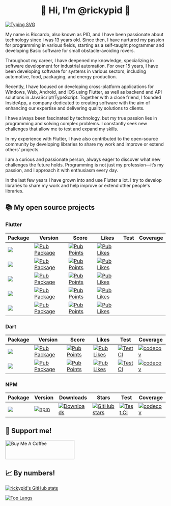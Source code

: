 <h1 align="center" >👋 Hi, I’m @rickypid 👀</h1>

[![Typing SVG](https://readme-typing-svg.herokuapp.com?center=true&lines=%2B10+yeas+software+development;learning+new+things+every+day)](https://git.io/typing-svg)

My name is Riccardo, also known as PID, and I have been passionate about technology since I was 13 years old. Since then, I have nurtured my passion for programming in various fields, starting as a self-taught programmer and developing Basic software for small obstacle-avoiding rovers.

Throughout my career, I have deepened my knowledge, specializing in software development for industrial automation. For over 15 years, I have been developing software for systems in various sectors, including automotive, food, packaging, and energy production.

Recently, I have focused on developing cross-platform applications for Windows, Web, Android, and iOS using Flutter, as well as backend and API solutions in JavaScript/TypeScript. Together with a close friend, I founded InsideApp, a company dedicated to creating software with the aim of enhancing our expertise and delivering quality solutions to clients.

I have always been fascinated by technology, but my true passion lies in programming and solving complex problems. I constantly seek new challenges that allow me to test and expand my skills.

In my experience with Flutter, I have also contributed to the open-source community by developing libraries to share my work and improve or extend others' projects.

I am a curious and passionate person, always eager to discover what new challenges the future holds. Programming is not just my profession—it’s my passion, and I approach it with enthusiasm every day.

In the last few years I have grown into and use Flutter a lot. I try to develop libraries to share my work and help improve or extend other people's libraries.

## 📚 My open source projects

### Flutter 

| Package | Version | Score | Likes | Test | Coverage |
|--|--|--|--|--|--|
| [![](https://img.shields.io/static/v1?label=flutter&message=flutter_expandable_table&color=red??style=for-the-badge&logo=GitHub)](https://github.com/rickypid/flutter_expandable_table) | [![Pub Package](https://img.shields.io/pub/v/flutter_expandable_table.svg?style=flat-square)](https://pub.dartlang.org/packages/flutter_expandable_table) | [![Pub Points](https://img.shields.io/pub/points/flutter_expandable_table)](https://pub.dev/packages/flutter_expandable_table/score) | [![Pub Likes](https://img.shields.io/pub/likes/flutter_expandable_table)](https://pub.dev/packages/flutter_expandable_table/score) |  |  |
| [![](https://img.shields.io/static/v1?label=flutter&message=widget_tree_depth_counter&color=red??style=for-the-badge&logo=GitHub)](https://github.com/rickypid/widget_tree_depth_counter) | [![Pub Package](https://img.shields.io/pub/v/widget_tree_depth_counter.svg?style=flat-square)](https://pub.dartlang.org/packages/widget_tree_depth_counter) | [![Pub Points](https://img.shields.io/pub/points/widget_tree_depth_counter)](https://pub.dev/packages/widget_tree_depth_counter/score) | [![Pub Likes](https://img.shields.io/pub/likes/widget_tree_depth_counter)](https://pub.dev/packages/widget_tree_depth_counter/score) |  |  |
| [![](https://img.shields.io/static/v1?label=flutter&message=flutter_scroll_shadow&color=red??style=for-the-badge&logo=GitHub)](https://github.com/rickypid/flutter_scroll_shadow) | [![Pub Package](https://img.shields.io/pub/v/flutter_scroll_shadow.svg?style=flat-square)](https://pub.dartlang.org/packages/flutter_scroll_shadow) | [![Pub Points](https://img.shields.io/pub/points/flutter_scroll_shadow)](https://pub.dev/packages/flutter_scroll_shadow/score) | [![Pub Likes](https://img.shields.io/pub/likes/flutter_scroll_shadow)](https://pub.dev/packages/flutter_scroll_shadow/score) |  |  |
| [![](https://img.shields.io/static/v1?label=flutter&message=flutter_bargraph&color=red??style=for-the-badge&logo=GitHub)](https://github.com/rickypid/flutter_bargraph) | [![Pub Package](https://img.shields.io/pub/v/flutter_bargraph.svg?style=flat-square)](https://pub.dartlang.org/packages/flutter_bargraph) | [![Pub Points](https://img.shields.io/pub/points/flutter_bargraph)](https://pub.dev/packages/flutter_bargraph/score) | [![Pub Likes](https://img.shields.io/pub/likes/flutter_bargraph)](https://pub.dev/packages/flutter_bargraph/score) |  |  |
| [![](https://img.shields.io/static/v1?label=flutter&message=flutter_supabase_chat_core&color=red??style=for-the-badge&logo=GitHub)](https://github.com/insideapp-srl/flutter_supabase_chat_core) | [![Pub Package](https://img.shields.io/pub/v/flutter_supabase_chat_core.svg?style=flat-square)](https://pub.dartlang.org/packages/flutter_supabase_chat_core) | [![Pub Points](https://img.shields.io/pub/points/flutter_supabase_chat_core)](https://pub.dev/packages/flutter_supabase_chat_core/score) | [![Pub Likes](https://img.shields.io/pub/likes/flutter_supabase_chat_core)](https://pub.dev/packages/flutter_supabase_chat_core/score) |  |  |

### Dart 

| Package | Version | Score | Likes | Test | Coverage |
|--|--|--|--|--|--|
| [![](https://img.shields.io/static/v1?label=dart&message=cowsay&color=red??style=for-the-badge&logo=GitHub)](https://github.com/rickypid/cowsay) | [![Pub Package](https://img.shields.io/pub/v/cowsay.svg?style=flat-square)](https://pub.dartlang.org/packages/cowsay) | [![Pub Points](https://img.shields.io/pub/points/cowsay)](https://pub.dev/packages/cowsay/score) | [![Pub Likes](https://img.shields.io/pub/likes/cowsay)](https://pub.dev/packages/cowsay/score) | [![Test CI](https://github.com/rickypid/cowsay/actions/workflows/test.yml/badge.svg)](https://github.com/rickypid/cowsay/actions/workflows/test.yml) | [![codecov](https://codecov.io/gh/rickypid/cowsay/branch/master/graph/badge.svg?token=Z65KEB9SAX)](https://codecov.io/gh/rickypid/cowsay) |
| [![](https://img.shields.io/static/v1?label=dart&message=telegram_link&color=red??style=for-the-badge&logo=GitHub)](https://github.com/rickypid/telegram_link) | [![Pub Package](https://img.shields.io/pub/v/telegram_link.svg?style=flat-square)](https://pub.dartlang.org/packages/telegram_link) | [![Pub Points](https://img.shields.io/pub/points/telegram_link)](https://pub.dev/packages/telegram_link/score) | [![Pub Likes](https://img.shields.io/pub/likes/telegram_link)](https://pub.dev/packages/telegram_link/score) | [![Test CI](https://github.com/rickypid/telegram_link/actions/workflows/test.yml/badge.svg)](https://github.com/rickypid/telegram_link/actions/workflows/test.yml) | [![codecov](https://codecov.io/gh/rickypid/telegram_link/branch/main/graph/badge.svg?token=Z65KEB9SAX)](https://codecov.io/gh/rickypid/telegram_link) |


### NPM

| Package | Version | Downloads| Stars| Test | Coverage |
|--|--|--|--|--|--|
| [![](https://img.shields.io/static/v1?label=npm&message=iubenda-consent-solution-api&color=red??style=for-the-badge&logo=GitHub)](https://github.com/rickypid/iubenda-consent-solution-api) | [![npm](https://badgen.net/npm/v/iubenda-consent-solution-api)](https://www.npmjs.com/package/iubenda-consent-solution-api) | [![Downloads](https://badgen.net/npm/dt/iubenda-consent-solution-api)](https://www.npmjs.com/package/iubenda-consent-solution-api) | [![GitHub stars](https://img.shields.io/github/stars/rickypid/iubenda-consent-solution-api)](https://github.com/rickypid/iubenda-consent-solution-api/star) | [![Test CI](https://github.com/rickypid/iubenda-consent-solution-api/actions/workflows/test.yml/badge.svg)](https://github.com/rickypid/iubenda-consent-solution-api/actions/workflows/test.yml) | [![codecov](https://codecov.io/gh/rickypid/iubenda-consent-solution-api/branch/main/graph/badge.svg?token=3100WHBX8W)](https://codecov.io/gh/rickypid/iubenda-consent-solution-api) |

## 🤙 Support me!

<a href="https://www.buymeacoffee.com/veweju" target="_blank"><img src="https://cdn.buymeacoffee.com/buttons/v2/default-yellow.png" alt="Buy Me A Coffee" style="height: 60px !important;width: 217px !important;" ></a>

## 📈 By numbers!

[![rickypid's GitHub stats](https://github-readme-stats.vercel.app/api?username=rickypid)](https://github.com/rickypid/github-readme-stats&theme=dark)

[![Top Langs](https://github-readme-stats.vercel.app/api/top-langs/?username=rickypid&layout=compact)](https://github.com/rickypid/github-readme-stats)

